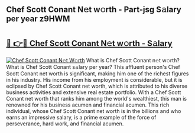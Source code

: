 ## Chef Scott Conant N𝚎t w𝚘rth - Part-jsg S𝚊lary per year z9HWM

# <h2><a href="http://gc543rm.nevu.top/?p=Chef+Scott+Conant">🔗 👉🔴 Chef Scott Conant N𝚎t w𝚘rth - S𝚊lary</a></h2>

[![Chef Scott Conant N𝚎t W𝚘rth](https://i.imgur.com/Oavwk0R.jpeg)](http://gc543rm.nevu.top/?p=Chef+Scott+Conant)
What is Chef Scott Conant n𝚎t w𝚘rth? What is Chef Scott Conant s𝚊lary per year?
This affluent person's Chef Scott Conant net worth is significant, making him one of the richest figures in his industry. His income from his employment is considerable, but it is eclipsed by Chef Scott Conant net worth, which is attributed to his diverse business activities and extensive real estate portfolio. With a Chef Scott Conant net worth that ranks him among the world's wealthiest, this man is renowned for his business acumen and financial acumen. This rich individual, whose Chef Scott Conant net worth is in the billions and who earns an impressive salary, is a prime example of the force of perseverance, hard work, and financial acumen.
